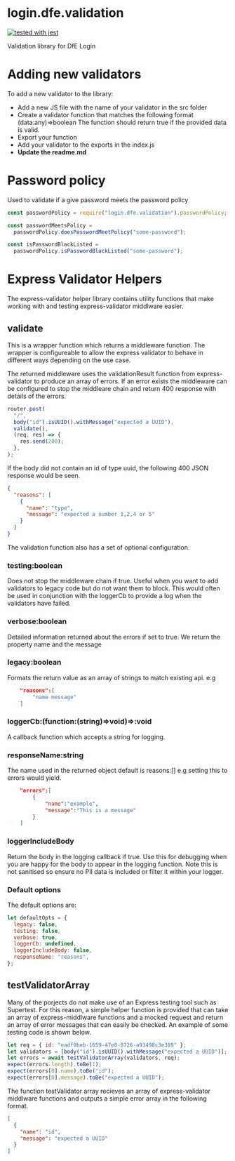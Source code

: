 # login.dfe.validation

[![tested with jest](https://img.shields.io/badge/tested_with-jest-99424f.svg)](https://github.com/facebook/jest)

Validation library for DfE Login

# Adding new validators

To add a new validator to the library:

- Add a new JS file with the name of your validator in the src folder
- Create a validator function that matches the following format (data:any)=>boolean The function should return true if the provided data is valid.
- Export your function
- Add your validator to the exports in the index.js
- **Update the readme.md**

# Password policy

Used to validate if a give password meets the password policy

```javascript
const passwordPolicy = require("login.dfe.validation").passwordPolicy;

const passwordMeetsPolicy =
  passwordPolicy.doesPasswordMeetPolicy("some-password");

const isPasswordBlackListed =
  passwordPolicy.isPasswordBlackListed("some-password");
```

# Express Validator Helpers

The express-validator helper library contains utility functions that make working with and testing express-validator middlware easier.

## validate

This is a wrapper function which returns a middleware function. The wrapper is configureable to allow the express validator to behave in different ways depending on the use case.

The returned middleware uses the validationResult function from express-validator to produce an array of errors. If an error exists the middleware can be configured to stop the middleare chain and return 400 response with details of the errors.

```javascript
router.post(
  "/",
  body("id").isUUID().withMessage("expected a UUID"),
  validate(),
  (req, res) => {
    res.send(200);
  },
);
```

If the body did not contain an id of type uuid, the following 400 JSON response would be seen.

```json
{
  "reasons": [
    {
      "name": "type",
      "message": "expected a number 1,2,4 or 5"
    }
  ]
}
```

The validation function also has a set of optional configuration.

### testing:boolean

Does not stop the middleware chain if true. Useful when you want to add validators to legacy code but do not want them to block. This would often be used in conjunction with the loggerCb to provide a log when the validators have failed.

### verbose:boolean

Detailed information returned about the errors if set to true. We return the property name and the message

### legacy:boolean

Formats the return value as an array of strings to match existing api. e.g

```json
    "reasons":[
        "name message"
    ]
```

### loggerCb:(function:(string)=>void)=>:void

A callback function which accepts a string for logging.

### responseName:string

The name used in the returned object default is reasons:[] e.g setting this to errors would yield.

```json
    "errors":[
        {
            "name":"example",
            "message":"This is a message"
        }
    ]
```

### loggerIncludeBody

Return the body in the logging callback if true. Use this for debugging when you are happy for the body to appear in the logging function. Note this is not sanitised so ensure no PII data is included or filter it within your logger.

### Default options

The default options are:

```javascript
let defaultOpts = {
  legacy: false,
  testing: false,
  verbose: true,
  loggerCb: undefined,
  loggerIncludeBody: false,
  responseName: "reasons",
};
```

## testValidatorArray

Many of the porjects do not make use of an Express testing tool such as Supertest. For this reason, a simple helper function is provided that can take an array of express-middlware functions and a mocked request and return an array of error messages that can easily be checked. An example of some testing code is shown below.

```javascript
let req = { id: "eadf9beb-1659-47e0-8726-a93498c3e389" };
let validators = [body("id").isUUID().withMessage("expected a UUID")];
let errors = await testValidatorArray(validators, req);
expect(errors.length).toBe(1);
expect(errors[0].name).toBe("id");
expect(errors[0].message).toBe("expected a UUID");
```

The function testValidator array recieves an array of express-validator middlware functions and outputs a simple error array in the following format.

```json
[
  {
    "name": "id",
    "message": "expected a UUID"
  }
]
```
